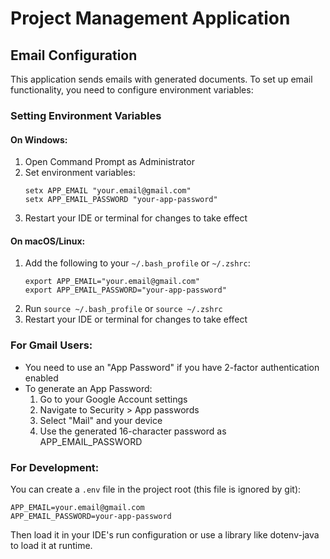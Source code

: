 # Project Management Application

## Email Configuration

This application sends emails with generated documents. To set up email functionality, you need to configure environment variables:

### Setting Environment Variables

#### On Windows:
1. Open Command Prompt as Administrator
2. Set environment variables:
   ```
   setx APP_EMAIL "your.email@gmail.com"
   setx APP_EMAIL_PASSWORD "your-app-password"
   ```
3. Restart your IDE or terminal for changes to take effect

#### On macOS/Linux:
1. Add the following to your `~/.bash_profile` or `~/.zshrc`:
   ```
   export APP_EMAIL="your.email@gmail.com"
   export APP_EMAIL_PASSWORD="your-app-password"
   ```
2. Run `source ~/.bash_profile` or `source ~/.zshrc`
3. Restart your IDE or terminal for changes to take effect

### For Gmail Users:
- You need to use an "App Password" if you have 2-factor authentication enabled
- To generate an App Password:
  1. Go to your Google Account settings
  2. Navigate to Security > App passwords
  3. Select "Mail" and your device
  4. Use the generated 16-character password as APP_EMAIL_PASSWORD

### For Development:
You can create a `.env` file in the project root (this file is ignored by git):
```
APP_EMAIL=your.email@gmail.com
APP_EMAIL_PASSWORD=your-app-password
```

Then load it in your IDE's run configuration or use a library like dotenv-java to load it at runtime.